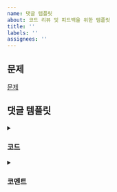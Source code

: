```yaml
---
name: 댓글 템플릿
about: 코드 리뷰 및 피드백을 위한 템플릿
title: ''
labels: ''
assignees: ''
---
```


## 문제

[문제]()

## 댓글 템플릿


<details>
<summary><h3>코드</h3></summary>

<!--  코드를 넣어주세요
-->

```cpp



```
</details>

<details>
<summary><h3>코멘트</h3></summary>

<!--  잘한점, 아쉬운점, 느낀점, 배운점 등등을 작성해주세요
-->

</details>
